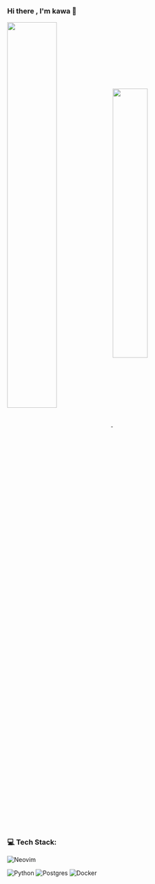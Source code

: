 ### Hi there , I'm kawa 👋

<a href="https://github.com/anuraghazra/github-readme-stats">
  <img align="center" width="47.86%" src="https://github-readme-stats.vercel.app/api?username=Lttce&count_private=true&theme=react" />
</a>
<a href="https://github.com/anuraghazra/convoychat">
  <img align="center" width="40%" src="https://github-readme-stats.vercel.app/api/top-langs/?username=Lttce&layout=compact&theme=react" />
</a>

### 💻 Tech Stack:
![Neovim](https://img.shields.io/badge/NeoVim-%2357A143.svg?&style=for-the-badge&logo=neovim&logoColor=white)

![Python](https://img.shields.io/badge/python-3670A0?style=for-the-badge&logo=python&logoColor=ffdd54)
![Postgres](https://img.shields.io/badge/postgres-%23316192.svg?style=for-the-badge&logo=postgresql&logoColor=white)
![Docker](https://img.shields.io/badge/docker-%230db7ed.svg?style=for-the-badge&logo=docker&logoColor=white) 
